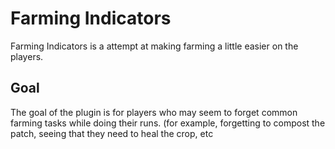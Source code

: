 # Farming Indicators
Farming Indicators is a attempt at making farming a little easier on the players.

## Goal
The goal of the plugin is for players who may seem to forget common farming tasks while doing their runs.
(for example, forgetting to compost the patch, seeing that they need to heal the crop, etc


